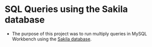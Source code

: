 # SQL Queries using the Sakila database
- The purpose of this project was to run multiply queries in MySQL Workbench using the [Sakila database](https://dev.mysql.com/doc/sakila/en/).
